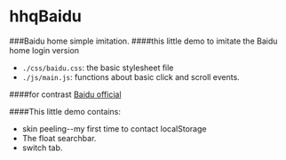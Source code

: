 # hhqBaidu
###Baidu home simple imitation. 
####this little demo to imitate the Baidu home login version
* `./css/baidu.css`: the basic stylesheet file
* `./js/main.js`: functions about basic click and scroll events.  

####for contrast [Baidu official](https://www.baidu.com/)

####This little demo contains:
* skin peeling--my first time to contact localStorage
* The float searchbar.
* switch tab.
